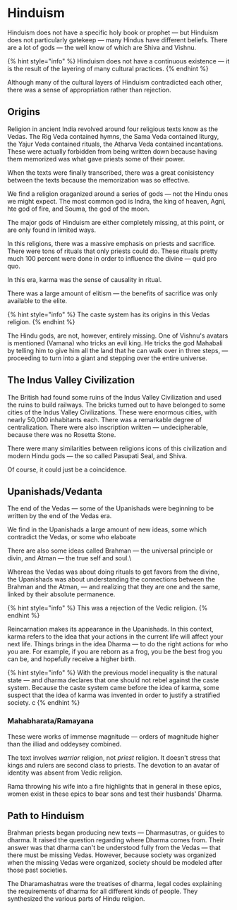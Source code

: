 # Hinduism

Hinduism does not have a specific holy book or prophet — but Hinduism does not particularly gatekeep — many Hindus have different beliefs. There are a lot of gods — the well know of which are Shiva and Vishnu.

{% hint style="info" %}
Hinduism does not have a continuous existence — it is the result of the layering of many cultural practices. 
{% endhint %}

Although many of the cultural layers of Hinduism contradicted each other, there was a sense of appropriation rather than rejection. 

## Origins

Religion in ancient India revolved around four religious texts know as the Vedas. The Rig Veda contained hymns, the Sama Veda contained liturgy, the Yajur Veda contained rituals, the Atharva Veda contained incantations. These were actually forbidden from being written down because having them memorized was what gave priests some of their power. 

When the texts were finally transcribed, there was a great conisistency between the texts because the memorization was so effective. 

We find a religion oraganized around a series of gods — not the Hindu ones we might expect. The most common god is Indra, the king of heaven, Agni, hte god of fire, and Souma, the god of the moon. 

The major gods of Hinduism are either completely missing, at this point, or are only found in limited ways. 

In this religions, there was a massive emphasis on priests and sacrifice. There were tons of rituals that only priests could do. These rituals pretty much 100 percent were done in order to influence the divine — quid pro quo. 

In this era, karma was the sense of causality in ritual.

There was a large amount of elitism — the benefits of sacrifice was only available to the elite.

{% hint style="info" %}
The caste system has its origins in this Vedas religion. 
{% endhint %}

The Hindu gods, are not, however, entirely missing. One of Vishnu's avatars is mentioned \(Vamana\) who tricks an evil king. He tricks the god Mahabali by telling him to give him all the land that he can walk over in three steps, — proceeding to turn into a giant and stepping over the entire universe. 

## The Indus Valley Civilization

The British had found some ruins of the Indus Valley Civilization and used the ruins to build railways. The bricks turned out to have belonged to some cities of the Indus Valley Civilizations. These were enormous cities, with nearly 50,000 inhabitants each. There was a remarkable degree of centralization. There were also inscription written — undecipherable, because there was no Rosetta Stone. 

There were many similarities between religions icons of this civilization and modern Hindu gods — the so called Pasupati Seal, and Shiva. 

Of course, it could just be a coincidence. 

## Upanishads/Vedanta

The end of the Vedas — some of the Upanishads were beginning to be written by the end of the Vedas era. 

We find in the Upanishads a large amount of new ideas, some which contradict the Vedas, or some who elaboate 

There are also some ideas called Brahman — the universal principle or divin, and Atman — the true self and soul.\

Whereas the Vedas was about doing rituals to get favors from the divine, the Upanishads was about understanding the connections between the Brahman and the Atman, — and realizing that they are one and the same, linked by their absolute permanence. 

{% hint style="info" %}
This was a rejection of the Vedic religion.
{% endhint %}

Reincarnation makes its appearance in the Upanishads. In this context, karma refers to the idea that your actions in the current life will affect your next life. Things brings in the idea Dharma — to do the right actions for who you are. For example, if you are reborn as a frog, you be the best frog you can be, and hopefully receive a higher birth. 

{% hint style="info" %}
With the previous model inequality is the natural state — and dharma declares that one should not rebel against the caste system. Because the caste system came before the idea of karma, some suspect that the idea of karma was invented in order to justify a stratified society. c
{% endhint %}

### Mahabharata/Ramayana

These were works of immense magnitude — orders of magnitude higher than the illiad and oddeysey combined. 

The text involves _warrior_ religion, not _priest_ religion. It doesn't stress that kings and rulers are second class to priests. The devotion to an avatar of identity was absent from Vedic religion.

Rama throwing his wife into a fire highlights that in general in these epics, women exist in these epics to bear sons and test their husbands' Dharma. 

## Path to Hinduism

Brahman priests began producing new texts — Dharmasutras, or guides to dharma. It raised the question regarding where Dharma comes from. Their answer was that dharma can't be understood fully from the Vedas — that there must be missing Vedas. However, because society was organized when the missing Vedas were organized, society should be modeled after those past societies. 

The Dharamashatras were the treatises of dharma, legal codes explaining the requirements of dharma for all different kinds of people. They synthesized the various parts of Hindu religion.

